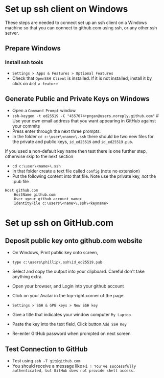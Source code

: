 # Set up ssh client on Windows

These steps are needed to connect set up an ssh client on a Windows machine so that you can connect to github.com using ssh, or any other ssh server.

## Prepare Windows
### Install ssh tools
- `Settings > Apps & Features > Optional Features`
- Check that `OpenSSH Client` is installed. If it is not installed, install it by click on `Add a feature`

## Generate Public and Private Keys on Windows
- Open a `Command Prompt` window
- `ssh-keygen -t ed25519 -C "4557674+pngan@users.noreply.github.com"`  # Use your own email address that you want appearing in GitHub against your commits
- Press enter through the next three prompts.
- In the folder `cd c:\user\<name>\.ssh` there should be two new files for the private and public keys, `id_ed25519` and `id_ed25519.pub`.

If you used a non-default key name then test there is one further step, otherwise skip to the next section
- `cd c:\user\<name>\.ssh`
- In that folder create a text file called `config` (note no extension)
- Put the following content into that file.  Note use the private key, *not* the .pub file
```
Host github.com
    HostName github.com
    User <your github account name>
    IdentityFile c:\users\<name>\.ssh\<keyname>
```
# Set up ssh on GitHub.com
## Deposit public key onto github.com website
- On Windows, Print public key onto screen, 
- `type c:\users\phillip\.ssh\id_ed25519.pub`
- Select and copy the output into your clipboard. Careful don't take anything extra.

- Open your browser, and Login into your github account
- Click on your Avatar in the top-right corner of the page
- `Settings > SSH & GPG keys > New SSH key`
- Give a title that indicates your window computer `My Laptop`
- Paste the key into the text field, Click button `Add SSH Key`
- Re-enter GitHub password when prompted on next screen 

## Test Connection to GitHub
- Test using `ssh -T git@github.com`
- You should receive a message like `Hi ! You've successfully authenticated, but GitHub does not provide shell access.`
